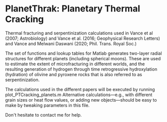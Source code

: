 # PlanetThrak: Planetary Thermal Cracking
Thermal fracturing and serpentinization calculations used in Vance et al (2007; Astrobiology) and Vance et al. (2016; Geophysical Research Letters) and Vance and Melwani Daswani (2020; Phil. Trans. Royal Soc.)

The set of functions and lookup tables for Matlab generates two-layer radial structures for different planets (including spherical moons).
These are used to estimate the extent of microfracturing in different worlds, and the resulting generation of hydrogen through time retrogressive hydroxylation (hydration) of olivine and pyroxene rocks that is also referred to as serpentinization.

The calculations used in the different papers will be executed by running plot_PTCracking_planets.m
Alternative calculations—e.g., with different grain sizes or heat flow values, or adding new objects—should be easy to make by tweaking parameters in this file.

Don't hesitate to contact me for help. 
